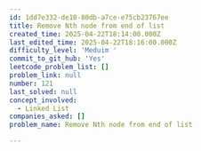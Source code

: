 ```yaml
---
id: 1dd7e332-de10-80db-a7ce-e75cb23767ee
title: Remove Nth node from end of list
created_time: 2025-04-22T18:14:00.000Z
last_edited_time: 2025-04-22T18:16:00.000Z
difficulty_level: 'Meduim '
commit_to_git_hub: 'Yes'
leetcode_problem_list: []
problem_link: null
number: 121
last_solved: null
concept_involved:
  - Linked List
companies_asked: []
problem_name: Remove Nth node from end of list

---
```

